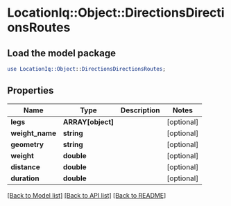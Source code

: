 # LocationIq::Object::DirectionsDirectionsRoutes

## Load the model package
```perl
use LocationIq::Object::DirectionsDirectionsRoutes;
```

## Properties
Name | Type | Description | Notes
------------ | ------------- | ------------- | -------------
**legs** | **ARRAY[object]** |  | [optional] 
**weight_name** | **string** |  | [optional] 
**geometry** | **string** |  | [optional] 
**weight** | **double** |  | [optional] 
**distance** | **double** |  | [optional] 
**duration** | **double** |  | [optional] 

[[Back to Model list]](../README.md#documentation-for-models) [[Back to API list]](../README.md#documentation-for-api-endpoints) [[Back to README]](../README.md)


